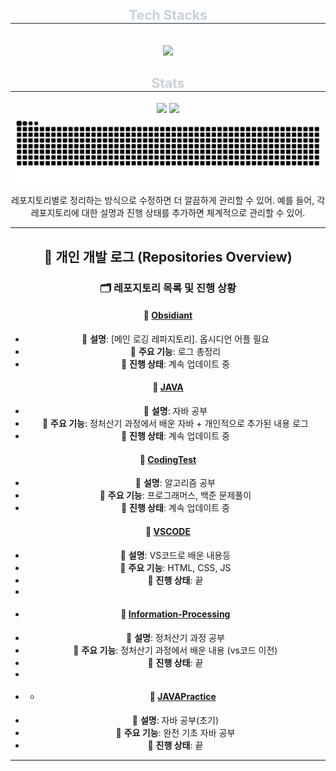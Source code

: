 <div align= "center">
    <div align= "center">
    <h2 style="border-bottom: 1px solid #21262d; color: #c9d1d9;"> Tech Stacks </h2> <br> 
    <div style="margin: 0 auto; text-align: center;" align= "center"> <img src="https://img.shields.io/badge/Java-007396?style=flat-square&logo=Java&logoColor=white">
          </div>
    </div>
    <div align= "center"> 
    <h2 style="border-bottom: 1px solid #21262d; color: #c9d1d9;"> Stats </h2> <div align= "center"> <img src="https://github-readme-stats.vercel.app/api?username=HTH-0&bg_color=180,000000,00000000&title_color=ffffff&text_color=ffffff"
         /> <img src="https://github-readme-stats.vercel.app/api/top-langs/?username=HTH-0&layout=compact&bg_color=180,000000,00000000&title_color=ffffff&text_color=ffffff"
           /> </div> 
    </div>

<img src="https://github.com/HTH-0/HTH-0/blob/output/github-contribution-grid-snake.svg"/>

레포지토리별로 정리하는 방식으로 수정하면 더 깔끔하게 관리할 수 있어. 예를 들어, 각 레포지토리에 대한 설명과 진행 상태를 추가하면 체계적으로 관리할 수 있어.  

---

## 📖 **개인 개발 로그 (Repositories Overview)**

### 🗂 **레포지토리 목록 및 진행 상황**

#### 📌 **[Obsidiant](https://github.com/HTH-0/Obsidian.git)**
- 🔹 **설명**: [메인 로깅 레파지토리]. 옵시디언 어플 필요
- 🚀 **주요 기능**: 로그 총정리
- 📅 **진행 상태**: 계속 업데이트 중

#### 📂 **[JAVA](https://github.com/HTH-0/JAVA.git)**
- 🔹 **설명**: 자바 공부
- 🚀 **주요 기능**: 정처산기 과정에서 배운 자바 + 개인적으로 추가된 내용 로그
- 📅 **진행 상태**: 계속 업데이트 중  

#### 📁 **[CodingTest](https://github.com/HTH-0/CodingTest.git)**
- 🔹 **설명**: 알고리즘 공부
- 🚀 **주요 기능**: 프로그래머스, 백준 문제풀이
- 📅 **진행 상태**: 계속 업데이트 중  

#### 📁 **[VSCODE](https://github.com/HTH-0/VSCODE.git)**
- 🔹 **설명**: VS코드로 배운 내용등
- 🚀 **주요 기능**: HTML, CSS, JS
- 📅 **진행 상태**: 끝
- 
- #### 📁 **[Information-Processing](https://github.com/HTH-0/Information-Processing.git)**
- 🔹 **설명**: 정처산기 과정 공부
- 🚀 **주요 기능**: 정처산기 과정에서 배운 내용 (vs코드 이전)
- 📅 **진행 상태**: 끝
- 
- - #### 📁 **[JAVAPractice](https://github.com/HTH-0/JAVAPractice.git)**
- 🔹 **설명**: 자바 공부(초기)
- 🚀 **주요 기능**: 완전 기초 자바 공부
- 📅 **진행 상태**: 끝
---


